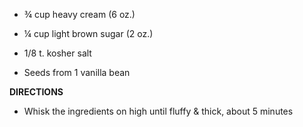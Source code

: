 -   ¾ cup heavy cream (6 oz.)

-   ¼ cup light brown sugar (2 oz.)

-   1/8 t. kosher salt

-   Seeds from 1 vanilla bean

**DIRECTIONS**

-   Whisk the ingredients on high until fluffy & thick, about 5 minutes
